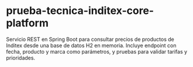 # prueba-tecnica-inditex-core-platform
Servicio REST en Spring Boot para consultar precios de productos de Inditex desde una base de datos H2 en memoria. Incluye endpoint con fecha, producto y marca como parámetros, y pruebas para validar tarifas y prioridades.
